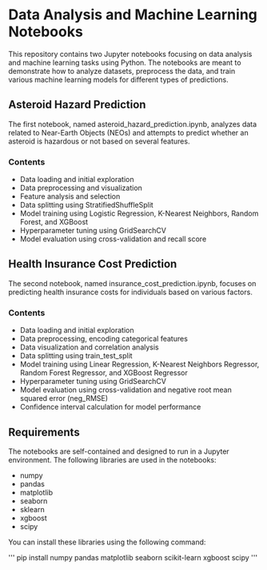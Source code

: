# Data Analysis and Machine Learning Notebooks
This repository contains two Jupyter notebooks focusing on data analysis and machine learning tasks using Python. The notebooks are meant to demonstrate how to analyze datasets, preprocess the data, and train various machine learning models for different types of predictions.

## Asteroid Hazard Prediction
The first notebook, named asteroid_hazard_prediction.ipynb, analyzes data related to Near-Earth Objects (NEOs) and attempts to predict whether an asteroid is hazardous or not based on several features.

### Contents
* Data loading and initial exploration
* Data preprocessing and visualization
* Feature analysis and selection
* Data splitting using StratifiedShuffleSplit
* Model training using Logistic Regression, K-Nearest Neighbors, Random Forest, and XGBoost
* Hyperparameter tuning using GridSearchCV
* Model evaluation using cross-validation and recall score

## Health Insurance Cost Prediction
The second notebook, named insurance_cost_prediction.ipynb, focuses on predicting health insurance costs for individuals based on various factors.

### Contents
* Data loading and initial exploration
* Data preprocessing, encoding categorical features
* Data visualization and correlation analysis
* Data splitting using train_test_split
* Model training using Linear Regression, K-Nearest Neighbors Regressor, Random Forest Regressor, and XGBoost Regressor
* Hyperparameter tuning using GridSearchCV
* Model evaluation using cross-validation and negative root mean squared error (neg_RMSE)
* Confidence interval calculation for model performance

## Requirements
The notebooks are self-contained and designed to run in a Jupyter environment. The following libraries are used in the notebooks:
* numpy
* pandas
* matplotlib
* seaborn
* sklearn
* xgboost
* scipy

You can install these libraries using the following command:

'''
pip install numpy pandas matplotlib seaborn scikit-learn xgboost scipy
'''
